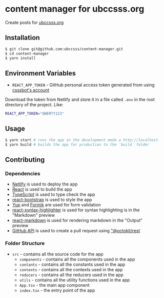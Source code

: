 # content manager for ubccsss.org

Create posts for [ubccsss.org](https://github.com/ubccsss/ubccsss.org)

## Installation

```bash
$ git clone git@github.com:ubccsss/content-manager.git
$ cd content-manager
$ yarn install
```

## Environment Variables

- `REACT_APP_TOKEN` - GitHub personal access token generated from using [csssbot's account](https://github.com/csssbot)

Download the token from Netlify and store it in a file called `.env` in the root directory of the project. Like:
   
 ```bash
REACT_APP_TOKEN="QWERTY123"
 ```

## Usage

```bash
$ yarn start # runs the app in the development mode a http://localhost:3000
$ yarn build # builds the app for production to the `build` folder
```

## Contributing

### Dependencies

- [Netlify](https://www.netlify.com) is used to deploy the app
- [React](https://reactjs.org) is used to build the app
- [TypeScript](https://www.typescriptlang.org) is used to type check the app
- [react-bootstrap](https://react-bootstrap.github.io) is used to style the app
- [Yup](https://www.npmjs.com/package/yup) and [Formik](https://www.npmjs.com/package/formik) are used for form validation
- [react-syntax-highlighter](https://www.npmjs.com/package/react-syntax-highlighter) is used for syntax highlighting is in the "Markdown" preview
- [react-markdown](https://www.npmjs.com/package/react-markdown) is used for rendering markdown in the "Output" preview
- [GitHub API](https://docs.github.com/en/rest) is used to create a pull request using ["@octokit/rest](https://www.npmjs.com/package/@octokit/rest)

### Folder Structure

- `src` - contains all the source code for the app
  - `components` - contains all the components used in the app
  - `contants` - contains all the constants used in the app
  - `contexts` - contains all the contexts used in the app
  - `reducers` - contains all the reducers used in the app
  - `utils` - contains all the utility functions used in the app
  - `App.tsx` - the main app component
  - `index.tsx` - the entry point of the app
